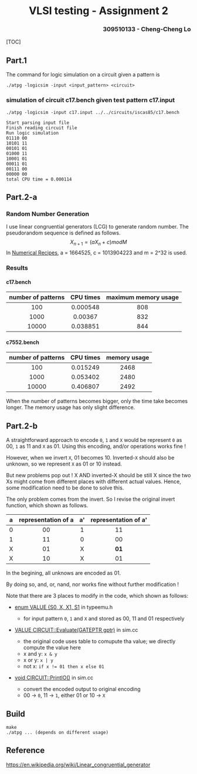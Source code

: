 <h1 align=center> VLSI testing - Assignment 2 </h1>

<h3 align="right"> 309510133 - Cheng-Cheng Lo </h3>

[TOC]

## Part.1 

The command for logic simulation on a circuit given a pattern is

```
./atpg -logicsim -input <input_pattern> <circuit>
```

### simulation of circuit c17.bench given test pattern c17.input

```
./atpg -logicsim -input c17.input ../../circuits/iscas85/c17.bench
```

```
Start parsing input file
Finish reading circuit file
Run logic simulation
01110 00
10101 11
00101 01
01000 11
10001 01
00011 01
00111 00
00000 00
total CPU time = 0.000114
```



## Part.2-a

### Random Number Generation

I use linear congruential generators (LCG) to generate random number. The pseudorandom sequence is defined as follows.
$$
X_{n+1} = (a X_n + c) mod M
$$
In [Numerical Recipes](https://en.wikipedia.org/wiki/Numerical_Recipes), a = 1664525, c = 1013904223 and m = 2^32 is used.

### Results

#### c17.bench

| number of patterns | CPU times | maximum memory usage |
| :----------------: | :-------: | :------------------: |
|        100         | 0.000548  |         808          |
|        1000        |  0.00367  |         832          |
|       10000        | 0.038851  |         844          |

#### c7552.bench

| number of patterns | CPU times | memory usage |
| :----------------: | :-------: | :----------: |
|        100         | 0.015249  |     2468     |
|        1000        | 0.053402  |     2480     |
|       10000        | 0.406807  |     2492     |

When the number of patterns becomes bigger, only the time take becomes longer. The memory usage has only slight difference.

## Part.2-b

A straightforward approach to encode `0`, `1` and `X` would be represent `0` as 00, `1` as 11 and `X` as 01. Using this encoding, and/or operations works fine !

However, when we invert `X`, 01 becomes 10. Inverted-`X` should also be unknown, so we represent `X` as 01 or 10 instead.

But new problems pop out ! X AND inverted-X should be still X since the two Xs might come from different places with different actual values. Hence, some modification need to be done to solve this.

The only problem comes from the invert. So I revise the original invert function, which shown as follows.

|  a   | representation of a |  a'  | representation of a' |
| :--: | :-----------------: | :--: | :------------------: |
|  0   |         00          |  1   |          11          |
|  1   |         11          |  0   |          00          |
|  X   |         01          |  X   |        **01**        |
|  X   |         10          |  X   |          01          |

In the begining, all unknows are encoded as 01.

By doing so, and, or, nand, nor works fine without further modification !

Note that there are 3 places to modify in the code, which shown as follows:

* <u>enum VALUE {S0, X, X1, S1</u> in typeemu.h
  * for input pattern `0`, `1` and `X` and stored as 00, 11 and 01 respectively

* <u>VALUE CIRCUIT::Evaluate(GATEPTR gptr)</u> in sim.cc
  * the original code uses table to comupute tha value; we directly compute the value here
  * x and y: `x & y`
  * x or y: `x | y`
  * not x: `if x != 01 then x else 01  `
* <u>void CIRCUIT::PrintIO()</u> in sim.cc
  * convert the encoded output to original encoding
  * 00 -> `0`, 11 -> `1`, either 01 or 10 -> `X`





## Build

```
make
./atpg ... (depends on different usage)
```



## Reference

https://en.wikipedia.org/wiki/Linear_congruential_generator